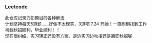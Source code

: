 ### Leetcode
此仓库记录力扣题目的各种解法  
计划坚持每天5道题……好像不太现实，3道吧
7.24 开始！一直刷到找到工作  
祝我秋招顺利，毕业顺利！！  
现在很纠结，实习转正还没有方案，是边实习边秋招还是离职秋招呢
